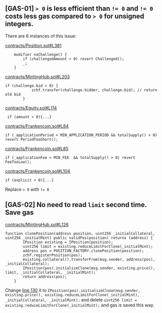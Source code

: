 ## [GAS-01] `> 0` is less efficient than `!= 0` and `!= 0` costs less gas compared to `> 0` for unsigned integers.
There are 6 instances of this issue:

[contracts/Position.sol#L381](https://github.com/code-423n4/2023-04-frankencoin/blob/main/contracts/Position.sol#L381)
```solidity
    modifier noChallenge() {
        if (challengedAmount > 0) revert Challenged();
        _;
    }
```
[contracts/MintingHub.sol#L203](https://github.com/code-423n4/2023-04-frankencoin/blob/main/contracts/MintingHub.sol#L203)
```solidity
if (challenge.bid > 0) {
            zchf.transfer(challenge.bidder, challenge.bid); // return old bid
        }
```
[contracts/Equity.sol#L114](https://github.com/code-423n4/2023-04-frankencoin/blob/main/contracts/Equity.sol#L114)
```solidity
 if (amount > 0){...}
```
[contracts/Frankencoin.sol#L84](https://github.com/code-423n4/2023-04-frankencoin/blob/main/contracts/Frankencoin.sol#L84)
```solidity
if (_applicationPeriod < MIN_APPLICATION_PERIOD && totalSupply() > 0) revert PeriodTooShort();
```
[contracts/Frankencoin.sol#L85](https://github.com/code-423n4/2023-04-frankencoin/blob/main/contracts/Frankencoin.sol#L85)
```solidity
if (_applicationFee < MIN_FEE  && totalSupply() > 0) revert FeeTooLow();
```
[contracts/Frankencoin.sol#L104](https://github.com/code-423n4/2023-04-frankencoin/blob/main/contracts/Frankencoin.sol#L104)
```solidity
if (explicit > 0){...}
```
Replace `> 0` with `!= 0`

## [GAS-02] No need to read `limit` second time. Save gas
[contracts/MintingHub.sol#L126](https://github.com/code-423n4/2023-04-frankencoin/blob/main/contracts/MintingHub.sol#L126)
```solidity
function clonePosition(address position, uint256 _initialCollateral, uint256 _initialMint) public validPos(position) returns (address) {
        IPosition existing = IPosition(position);
        uint256 limit = existing.reduceLimitForClone(_initialMint);
        address pos = POSITION_FACTORY.clonePosition(position);
        zchf.registerPosition(pos);
        existing.collateral().transferFrom(msg.sender, address(pos), _initialCollateral);
        IPosition(pos).initializeClone(msg.sender, existing.price(), limit, _initialCollateral, _initialMint);
        return address(pos);
    }
```
Change [line 130](https://github.com/code-423n4/2023-04-frankencoin/blob/main/contracts/MintingHub.sol#L130) it to `IPosition(pos).initializeClone(msg.sender, existing.price(), existing.reduceLimitForClone(_initialMint), _initialCollateral, _initialMint);` and delete `uint256 limit = existing.reduceLimitForClone(_initialMint);` and gas is saved this way.
